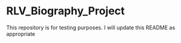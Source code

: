 # RLV_Biography_Project

This repository is for testing purposes. I will update this README as appropriate

